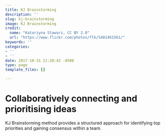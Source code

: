 ```yaml
---
title: KJ Brainstorming
description: ''
slug: kj-brainstorming
image: KJ Brainstorming
credit:
  name: "Katarzyna Stawarz, CC BY 2.0"
  url: "https://www.flickr.com/photos/flk/5481461561/"
keywords: ''
categories:
- ''
- ''
date: 2017-10-31 21:28:43 -0500
type: page
template_files: []

---
```

# Collaboratively connecting and prioritising ideas

KJ Brainstorming method provides a structured approach for identifying top priorities and gaining consensus within a team.
